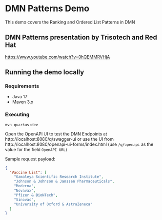 # DMN Patterns Demo
This demo covers the Ranking and Ordered List Patterns in DMN
## DMN Patterns presentation by Trisotech and Red Hat
https://www.youtube.com/watch?v=0hQEMMRVHjA

## Running the demo locally
### Requirements
 * Java 17
 * Maven 3.x

### Executing
```
mvn quarkus:dev
```

Open the OpenAPI UI to test the DMN Endpoints at http://localhost:8080/q/swagger-ui or use the UI from http://localhost:8080/openapi-ui-forms/index.html (use `/q/openapi` as the value for the field `OpenAPI URL`)

Sample request payload:
```json
{
  "Vaccine List": [
    "Gamaleya Scientific Research Institute",
    "Johnson & Johnson & Janssen Pharmaceuticals",
    "Moderna",
    "Novavax",
    "Pfizer & BioNTech",
    "Sinovac",
    "University of Oxford & AstraZeneca"
  ]
}
```